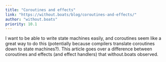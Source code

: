 ```yaml
---
title: "Coroutines and effects"
link: "https://without.boats/blog/coroutines-and-effects/"
author: "without.boats"
priority: 10.1
---
```


I want to be able to write state machines easily, and coroutines seem like a great way to do this
(potentially because compilers translate coroutines down to state machines?).
This article goes over a difference between coroutines and effects (and effect handlers) that without.boats observed.
